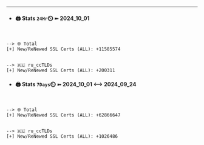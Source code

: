 

---
- #### 🖨️ **Stats** `24Hr`⏲️ ➼ 2024_10_01
```console


--> 🌐 Total
[+] New/ReNewed SSL Certs (ALL): +11585574


--> 🇷🇺 ru_ccTLDs
[+] New/ReNewed SSL Certs (ALL): +200311

```

- #### 🖨️ **Stats** `7Days`⏲️ ➼ 2024_10_01 <--> 2024_09_24
```console


--> 🌐 Total
[+] New/ReNewed SSL Certs (ALL): +62866647


--> 🇷🇺 ru_ccTLDs
[+] New/ReNewed SSL Certs (ALL): +1026486

```

